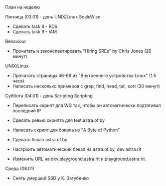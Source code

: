 План на неделю

Пятница (03.01) - день UNIX/Linux
ScaleWise
* Сделать task 8 - RDS
* Сделать task 9 - IAM

Behaviour
* Прочитать и законспектировать "Hiring SREs" by Chris Jones (20 минут)

UNIX/Linux
* Прочитать страницы 46-66 из "Внутреннего устройства Linux" (1.5 часа)
* Написать несколько примеров с grep, find, head, tail, sort (30 минут)

Суббота (04.01) - день Scripting
Scripting
* Переписать скрипт для WG так, чтобы он автоматически подтягивал последний IP
* Сделать ревью скрипта для test.astra.of.by
* Написать скрипт для бэкапа из "A Byte of Python"

* Сделать бэкап astra.of.by
* Настроить автоматический бэкап на astra.of.by, dev.astra.rit
* Изменить URL на dev.playground.astra.rit и playground.astra.rit

Среда (08.01)
* Снять умерший SSD у К. Загубенко
